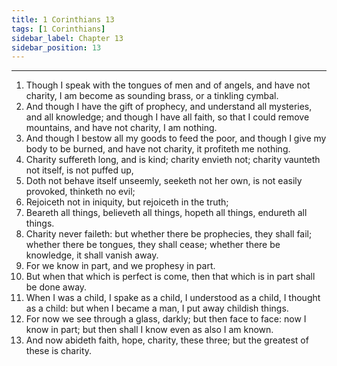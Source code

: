```yaml
---
title: 1 Corinthians 13
tags: [1 Corinthians]
sidebar_label: Chapter 13
sidebar_position: 13
---
```


---
1. Though I speak with the tongues of men and of angels, and have not charity, I am become as sounding brass, or a tinkling cymbal.
2. And though I have the gift of prophecy, and understand all mysteries, and all knowledge; and though I have all faith, so that I could remove mountains, and have not charity, I am nothing.
3. And though I bestow all my goods to feed the poor, and though I give my body to be burned, and have not charity, it profiteth me nothing.
4. Charity suffereth long, and is kind; charity envieth not; charity vaunteth not itself, is not puffed up,
5. Doth not behave itself unseemly, seeketh not her own, is not easily provoked, thinketh no evil;
6. Rejoiceth not in iniquity, but rejoiceth in the truth;
7. Beareth all things, believeth all things, hopeth all things, endureth all things.
8. Charity never faileth: but whether there be prophecies, they shall fail; whether there be tongues, they shall cease; whether there be knowledge, it shall vanish away.
9. For we know in part, and we prophesy in part.
10. But when that which is perfect is come, then that which is in part shall be done away.
11. When I was a child, I spake as a child, I understood as a child, I thought as a child: but when I became a man, I put away childish things.
12. For now we see through a glass, darkly; but then face to face: now I know in part; but then shall I know even as also I am known.
13. And now abideth faith, hope, charity, these three; but the greatest of these is charity.
